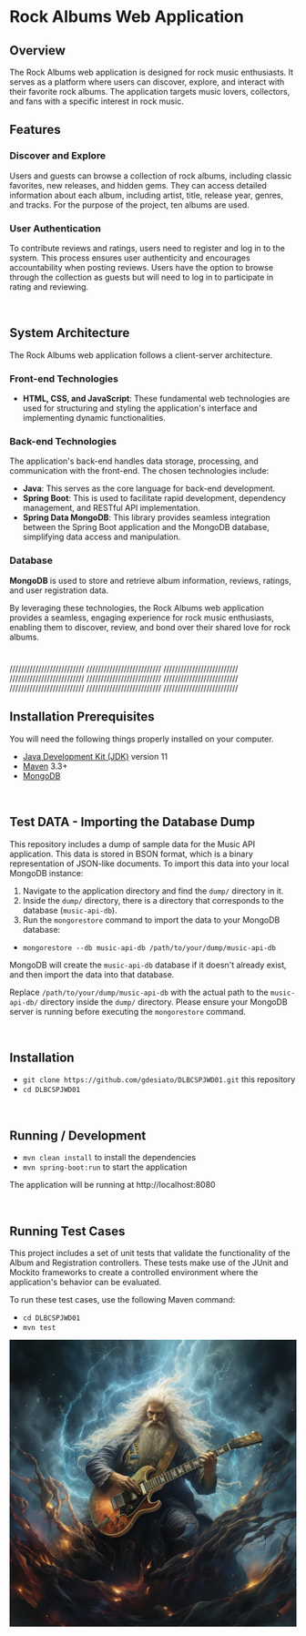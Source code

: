 # Rock Albums Web Application

## Overview
The Rock Albums web application is designed for rock music enthusiasts. It serves as a platform where users can discover, explore, and interact with their favorite rock albums. The application targets music lovers, collectors, and fans with a specific interest in rock music.

## Features

### Discover and Explore
Users and guests can browse a collection of rock albums, including classic favorites, new releases, and hidden gems. They can access detailed information about each album, including artist, title, release year, genres, and tracks. For the purpose of the project, ten albums are used.

### User Authentication
To contribute reviews and ratings, users need to register and log in to the system. This process ensures user authenticity and encourages accountability when posting reviews. Users have the option to browse through the collection as guests but will need to log in to participate in rating and reviewing.

<br>

## System Architecture
The Rock Albums web application follows a client-server architecture.

### Front-end Technologies
- **HTML, CSS, and JavaScript**: These fundamental web technologies are used for structuring and styling the application's interface and implementing dynamic functionalities.

### Back-end Technologies
The application's back-end handles data storage, processing, and communication with the front-end. The chosen technologies include:
- **Java**: This serves as the core language for back-end development.
- **Spring Boot**: This is used to facilitate rapid development, dependency management, and RESTful API implementation.
- **Spring Data MongoDB**: This library provides seamless integration between the Spring Boot application and the MongoDB database, simplifying data access and manipulation.

### Database
**MongoDB** is used to store and retrieve album information, reviews, ratings, and user registration data.

By leveraging these technologies, the Rock Albums web application provides a seamless, engaging experience for rock music enthusiasts, enabling them to discover, review, and bond over their shared love for rock albums.

#
//////////////////////////
//////////////////////////
////////////////////////// \
//////////////////////////
//////////////////////////
////////////////////////// \
//////////////////////////
//////////////////////////
////////////////////////// 

###
## Installation Prerequisites

You will need the following things properly installed on your computer.

* [Java Development Kit (JDK)](https://adoptopenjdk.net/index.html) version 11
* [Maven](https://maven.apache.org/download.cgi) 3.3+
* [MongoDB](https://www.mongodb.com/try/download/community)


<br>

## Test DATA - Importing the Database Dump

This repository includes a dump of sample data for the Music API application. This data is stored in BSON format, which is a binary representation of JSON-like documents. To import this data into your local MongoDB instance:

1. Navigate to the application directory and find the `dump/` directory in it.
2. Inside the `dump/` directory, there is a directory that corresponds to the database (`music-api-db`).
3. Run the `mongorestore` command to import the data to your MongoDB database:

* `mongorestore --db music-api-db /path/to/your/dump/music-api-db`

MongoDB will create the `music-api-db` database if it doesn't already exist, and then import the data into that database.

Replace `/path/to/your/dump/music-api-db` with the actual path to the `music-api-db/` directory inside the `dump/` directory. Please ensure your MongoDB server is running before executing the `mongorestore` command.



<br>

## Installation

* `git clone https://github.com/gdesiato/DLBCSPJWD01.git` this repository
* `cd DLBCSPJWD01`

<br>

## Running / Development

* `mvn clean install` to install the dependencies
* `mvn spring-boot:run` to start the application

The application will be running at http://localhost:8080

<br>

## Running Test Cases
This project includes a set of unit tests that validate the functionality of the Album and Registration controllers. 
These tests make use of the JUnit and Mockito frameworks to create a controlled environment where the application's behavior can be evaluated.

To run these test cases, use the following Maven command:
* `cd DLBCSPJWD01`
* `mvn test`




![Rock Album Cover](src/main/resources/static/images/rock_cover.png)


